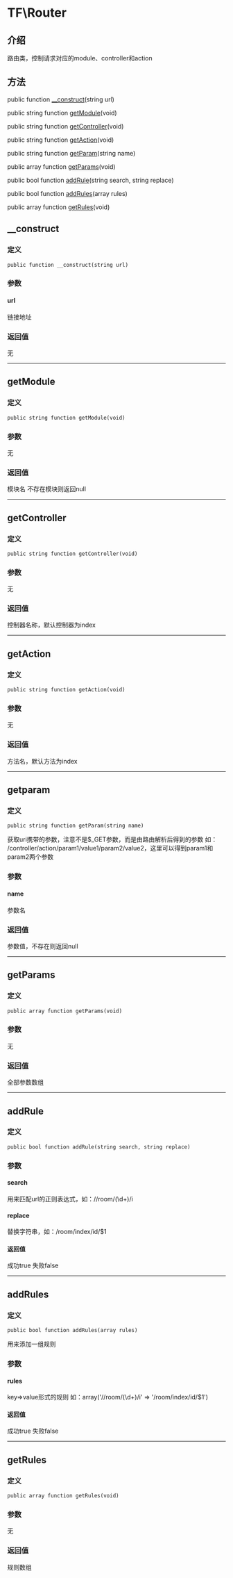 # TF\\Router

## 介绍
路由类，控制请求对应的module、controller和action

## 方法
public function [__construct](#__construct)(string url)

public string function [getModule](#getmodule)(void)

public string function [getController](#getcontroller)(void)

public string function [getAction](#getaction)(void)

public string function [getParam](#getparam)(string name)

public array function [getParams](#getparams)(void)

public bool function [addRule](#addrule)(string search, string replace)

public bool function [addRules](#addrules)(array rules)

public array function [getRules](#getrules)(void)

## <span id="__construct">__construct</span>
### 定义
    public function __construct(string url)
### 参数
#### url
链接地址
### 返回值
无

-----

## <span id="getmodule">getModule</span>
### 定义
    public string function getModule(void)
### 参数
无
### 返回值
模块名 不存在模块则返回null

-----

## <span id="getcontroller">getController</span>
### 定义
    public string function getController(void)
### 参数
无
### 返回值
控制器名称，默认控制器为index

-----

## <span id="getaction">getAction</span>
### 定义
    public string function getAction(void)
### 参数
无
### 返回值
方法名，默认方法为index

-----

## <span id="getparam">getparam</span>
### 定义
    public string function getParam(string name)
获取uri携带的参数，注意不是$_GET参数，而是由路由解析后得到的参数 如：
/controller/action/param1/value1/param2/value2，这里可以得到param1和param2两个参数
### 参数
#### name
参数名
### 返回值
参数值，不存在则返回null

-----

## <span id="getparams">getParams</span>
### 定义
    public array function getParams(void)
### 参数
无
### 返回值
全部参数数组

-----

## <span id="addrule">addRule</span>
### 定义
    public bool function addRule(string search, string replace)
### 参数
#### search
用来匹配url的正则表达式，如：/\/room\/(\d+)\/i
#### replace
替换字符串，如：/room/index/id/$1
#### 返回值
成功true 失败false

-----

## <span id="addrules">addRules</span>
### 定义
    public bool function addRules(array rules)
用来添加一组规则
### 参数
#### rules
key=>value形式的规则 如：array('/\/room\/(\d+)\/i' => '/room/index/id/$1')
#### 返回值
成功true 失败false

-----

## <span id="getrules">getRules</span>
### 定义
    public array function getRules(void)
### 参数
无
### 返回值
规则数组
